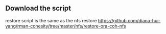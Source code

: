 ## Download the script
restore script is the same as the nfs restore
https://github.com/diana-hui-yang/rman-cohesity/tree/master/nfs/restore-ora-coh-nfs
